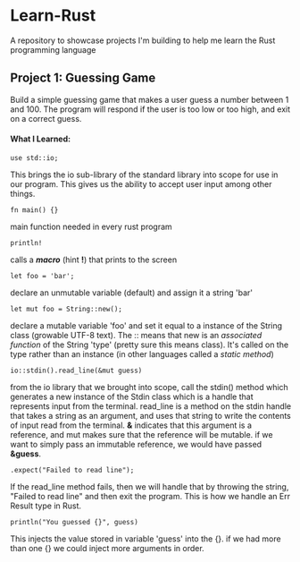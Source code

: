 # Learn-Rust
A repository to showcase projects I'm building to help me learn the Rust programming language

## Project 1: Guessing Game
Build a simple guessing game that makes a user guess a number between 1 and 100.
The program will respond if the user is too low or too high, and exit on a
correct guess.

#### What I Learned:
```
use std::io;
```
This brings the io sub-library of the standard library into scope for use in our program.
This gives us the ability to accept user input among other things.
```
fn main() {}
```  
main function needed in every rust program
```
println!
```
calls a ***macro*** (hint **!**) that prints to the screen
```
let foo = 'bar';
```
declare an unmutable variable (default) and assign it a string 'bar'
```
let mut foo = String::new();
```
declare a mutable variable 'foo' and set it equal to a instance of the String
class (growable UTF-8 text). The :: means that new is an _associated function_ of the String
'type' (pretty sure this means class).  It's called on the type rather than an
instance (in other languages called a _static method_)

```
io::stdin().read_line(&mut guess)
```
from the io library that we brought into scope, call the stdin() method which
generates a new instance of the Stdin class which is a handle that represents
input from the terminal. read_line is a method on the stdin handle that takes a
string as an argument, and uses that string to write the contents of input read
from the terminal. **&** indicates that this argument is a reference, and mut
makes sure that the reference will be mutable.  if we want to simply pass an
immutable reference, we would have passed **&guess**.

```
.expect("Failed to read line");
```
If the read_line method fails, then we will handle that by throwing the string,
"Failed to read line" and then exit the program.  This is how we handle an
Err Result type in Rust.

```
println("You guessed {}", guess)
```
This injects the value stored in variable 'guess' into the {}.  if we had more
than one {} we could inject more arguments in order.

